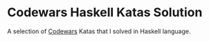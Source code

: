 # Codewars Haskell Katas Solution

A selection of [Codewars](https://www.codewars.com) Katas that I solved in Haskell language.
